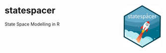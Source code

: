 # statespacer <a href='https://DylanB95.github.io/statespacer'><img src='man/figures/logo.png' align="right" height="138.5" /></a>
State Space Modelling in R
